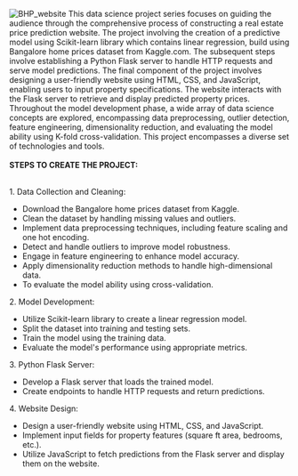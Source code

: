![BHP_website](https://github.com/MVKrish17/BanglorePricePredictionMLproject1/assets/155152270/647c2748-056c-4a76-832c-984c1d01cd3a)
This data science project series focuses on guiding the audience through the comprehensive process of constructing a real estate price prediction website. The project involving the creation of a predictive model using Scikit-learn library which contains linear regression, build using Bangalore home prices dataset from Kaggle.com. The subsequent steps involve establishing a Python Flask server to handle HTTP requests and serve model predictions. The final component of the project involves designing a user-friendly website using HTML, CSS, and JavaScript, enabling users to input property specifications. The website interacts with the Flask server to retrieve and display predicted property prices. Throughout the model development phase, a wide array of data science concepts are explored, encompassing data preprocessing, outlier detection, feature engineering, dimensionality reduction, and evaluating the model ability using K-fold cross-validation. This project encompasses a diverse set of technologies and tools.<br></br>
<b>STEPS TO CREATE THE PROJECT:</b><br></br>
<div>
        1. Data Collection and Cleaning:
        <div style="text-align:left">
                <ul style="list-style-type:disc;">
                <li> Download the Bangalore home prices dataset from Kaggle.</li>
                <li> Clean the dataset by handling missing values and outliers.</li>
                <li> Implement data preprocessing techniques, including feature scaling and one hot encoding.</li>
                <li> Detect and handle outliers to improve model robustness.</li>
                <li> Engage in feature engineering to enhance model accuracy.</li>
                <li> Apply dimensionality reduction methods to handle high-dimensional data.</li>
                <li>To evaluate the model ability using cross-validation.</li>
                </ul>
        </div>
        2. Model Development:
        <ul style="list-style-type:disc;">
                <li>Utilize Scikit-learn library to create a linear regression model.</li>
                <li>Split the dataset into training and testing sets.</li>
                <li>Train the model using the training data.</li>
                <li>Evaluate the model's performance using appropriate metrics.</li>
                </ul>
        3. Python Flask Server:
        <ul style="list-style-type:disc;">
                <li>Develop a Flask server that loads the trained model.</li>
                <li>Create endpoints to handle HTTP requests and return predictions.</li>
                </ul>
        4. Website Design:
        <ul style="list-style-type:disc;">
                <li>Design a user-friendly website using HTML, CSS, and JavaScript.</li>
                <li>Implement input fields for property features (square ft area, bedrooms, etc.).</li>
                <li>Utilize JavaScript to fetch predictions from the Flask server and display them on the website.</li>
                </ul>
</div>
